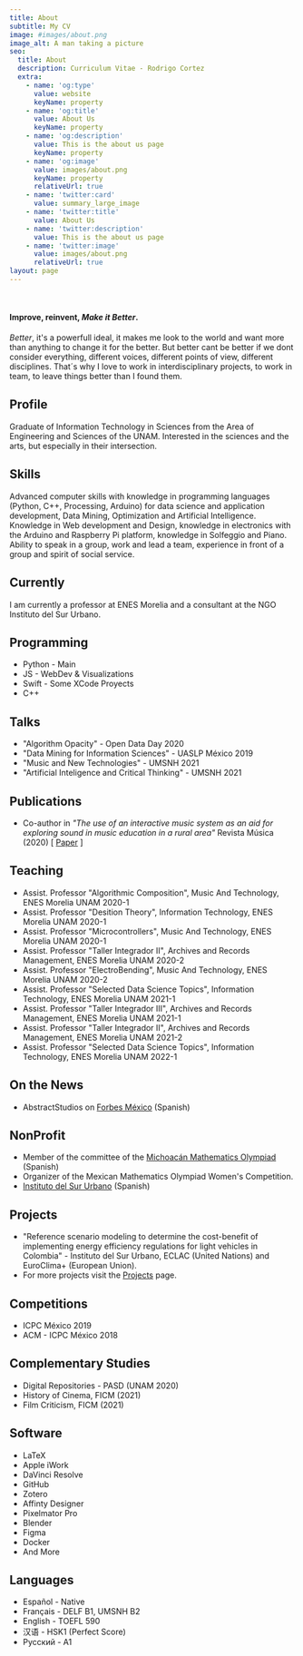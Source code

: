 ```yaml
---
title: About
subtitle: My CV
image: #images/about.png
image_alt: A man taking a picture
seo:
  title: About
  description: Curriculum Vitae - Rodrigo Cortez
  extra:
    - name: 'og:type'
      value: website
      keyName: property
    - name: 'og:title'
      value: About Us
      keyName: property
    - name: 'og:description'
      value: This is the about us page
      keyName: property
    - name: 'og:image'
      value: images/about.png
      keyName: property
      relativeUrl: true
    - name: 'twitter:card'
      value: summary_large_image
    - name: 'twitter:title'
      value: About Us
    - name: 'twitter:description'
      value: This is the about us page
    - name: 'twitter:image'
      value: images/about.png
      relativeUrl: true
layout: page
---
```


<br>

<script src="https://cdnjs.cloudflare.com/ajax/libs/Chart.js/3.7.0/chart.min.js"></script>

<style>
  .timeline{
    font-size: 1rem;
  }
</style>


#### Improve, reinvent, *Make it Better*.

*Better*, it's a powerfull ideal, it makes me look to the world and want more than anything to change it for the better. But better cant be better if we dont consider everything, different voices, different points of view, different disciplines. That´s why I love to work in interdisciplinary projects, to work in team, to leave things better than I found them.

## Profile 
Graduate of Information Technology in Sciences from the Area of Engineering and Sciences of the UNAM. Interested in the sciences and the arts, but especially in their intersection.

## Skills
Advanced computer skills with knowledge in programming languages (Python, C++, Processing, Arduino) for data science and application development, Data Mining, Optimization and Artificial Intelligence.  Knowledge in Web development and Design, knowledge in electronics with the Arduino and Raspberry Pi platform, knowledge in Solfeggio and Piano. Ability to speak in a group, work and lead a team, experience in front of a group and spirit of social service.

## Currently

I am currently a professor at ENES Morelia and a consultant at the NGO Instituto del Sur Urbano.

<!--

## Timeline 

<section> 
  <div id="timeline-content">
    <ul class="timeline">
  <li class="event" data-date="65 Million B.C.">
    <h3>Dinosaurs Roamed</h3>
    <p>Earth</p>
  </li>

  <li class="event" data-date="2015">
    <h3>Started Information Technology In Science</h3>
    <p>UNAM</p>    
  </li>

  <li class="event" data-date="2018">
    <h3>Research Internship: Coevolutionary strategies for parameter adjustment in multi-objective evolutionary algorithms.</h3>
    <p>UTFSM-UAB, Chile.</p>    
  </li>

  <li class="event"  data-date="2019">
    <h3>Finished Information Technology In Science</h3>
    <p>UNAM</p>  
  </li>
  
  <li class="event" data-date="Today">
    <h3>Who knows? </h3>
    <p>Somewhere</p>  
  </li>
  </ul>
  </div>
</section>

 -->

## Programming

* Python - Main
* JS - WebDev & Visualizations
* Swift - Some XCode Proyects
* C++


<canvas id="myRadarChart1"></canvas>


<script>
	var ctx = document.getElementById('myRadarChart1').getContext('2d');
	var myRadarChart = new Chart(ctx, {
		type: 'radar',
		data: {
		labels: ['Python', 'JS', 'Swift', 'C++'],
		datasets: [{
        label: 'Programming Languages',
        data: [80, 60, 40, 30,],
        backgroundColor: 'rgba(255, 99, 132, 0.2)',
        borderColor: 'rgb(255, 99, 132)'
		}]
	},
		options: {
    scales: {
      r: {
        suggestedMin: 0,
        suggestedMax: 100,
        angleLines: {
          color: 'grey'
        },
        grid: {
          color: 'grey'
        }
      }
    }
  }
	});
	</script>

## Talks

* "Algorithm Opacity" - Open Data Day 2020
* "Data Mining for Information Sciences" - UASLP México 2019
* "Music and New Technologies" - UMSNH 2021
* "Artificial Inteligence and Critical Thinking" - UMSNH 2021

## Publications 

* Co-author in *"The use of an interactive music system as an aid for exploring sound in music education in a rural area"* Revista Música (2020) [ [Paper](http://www.revistas.usp.br/revistamusica/article/view/170736/161967) ]

## Teaching

* Assist. Professor "Algorithmic Composition", Music And Technology, ENES Morelia UNAM 2020-1
* Assist. Professor "Desition Theory", Information Technology, ENES Morelia UNAM 2020-1
* Assist. Professor "Microcontrollers", Music And Technology, ENES Morelia UNAM 2020-1
* Assist. Professor "Taller Integrador II", Archives and Records Management, ENES Morelia UNAM 2020-2
* Assist. Professor "ElectroBending", Music And Technology, ENES Morelia UNAM 2020-2
* Assist. Professor "Selected Data Science Topics", Information Technology, ENES Morelia UNAM 2021-1
* Assist. Professor "Taller Integrador III", Archives and Records Management, ENES Morelia UNAM 2021-1
* Assist. Professor "Taller Integrador II", Archives and Records Management, ENES Morelia UNAM 2021-2
* Assist. Professor "Selected Data Science Topics", Information Technology, ENES Morelia UNAM 2022-1

## On the News

* AbstractStudios on [Forbes México](https://www.forbes.com.mx/esta-app-quiere-ser-tu-guia-de-turistas-con-realidad-aumentada/) (Spanish)

## NonProfit

* Member of the committee of the [Michoacán Mathematics Olympiad](https://olimpiadamatematicasmichoacan.org) (Spanish)
* Organizer of the Mexican Mathematics Olympiad Women's Competition.
* [Instituto del Sur Urbano](https://www.sur.institute) (Spanish)

## Projects

* "Reference scenario modeling to determine the cost-benefit of implementing energy efficiency regulations for light vehicles in Colombia" - Instituto del Sur Urbano, ECLAC (United Nations) and EuroClima+ (European Union).
* For more projects visit the [Projects](https://roicort.github.io/portfolio/) page.

## Competitions

* ICPC México 2019
* ACM - ICPC México 2018

## Complementary Studies

* Digital Repositories - PASD (UNAM 2020)
* History of Cinema, FICM (2021)
* Film Criticism, FICM (2021)

## Software

* LaTeX
* Apple iWork
* DaVinci Resolve
* GitHub
* Zotero
* Affinty Designer
* Pixelmator Pro
* Blender
* Figma
* Docker
* And More

## Languages

* Español - Native
* Français - DELF B1, UMSNH B2
* English - TOEFL 590
* 汉语 - HSK1 (Perfect Score)
* Русский - A1


<canvas id="myRadarChart2"></canvas>


<script>
	var ctx = document.getElementById('myRadarChart2').getContext('2d');
	var myRadarChart = new Chart(ctx, {
		type: 'radar',
		data: {
		labels: ['Español', 'Français', 'English', '汉语','Русский'],
		datasets: [{
        label: 'Languages',
        data: [90, 80, 75, 33, 40],
        backgroundColor: 'rgba(255, 99, 132, 0.2)',
        borderColor: 'rgb(255, 99, 132)'
		}]
	},
  options: {
    scales: {
      r: {
        suggestedMin: 0,
        suggestedMax: 100,
        angleLines: {
          color: 'grey'
        },
        grid: {
          color: 'grey'
        }
      }
    }
  }
});
	</script>